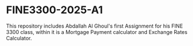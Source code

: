 # FINE3300-2025-A1
This repository includes Abdallah Al Ghoul's first Assignment for his FINE 3300 class, within it is a Mortgage Payment calculator and Exchange Rates Calculator. 
